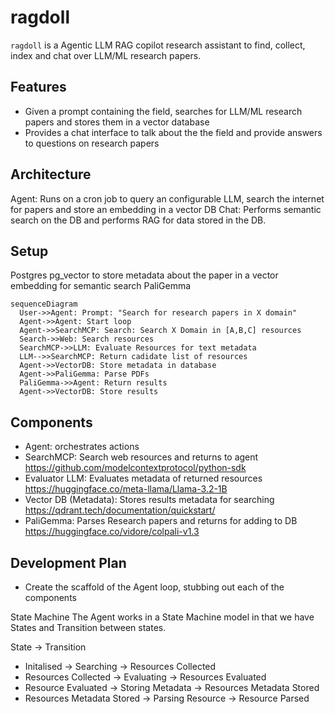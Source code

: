 # ragdoll

`ragdoll` is a Agentic LLM RAG copilot research assistant to find, collect, index and chat over LLM/ML research papers.

## Features

- Given a prompt containing the field, searches for LLM/ML research papers and stores them in a vector database
- Provides a chat interface to talk about the the field and provide answers to questions on research papers

## Architecture 

Agent: Runs on a cron job to query an configurable LLM, search the internet for papers and store an embedding in a vector DB
Chat: Performs semantic search on the DB and performs RAG for data stored in the DB. 

## Setup

Postgres pg_vector to store metadata about the paper in a vector embedding for semantic search
PaliGemma

```mermaid
sequenceDiagram
  User->>Agent: Prompt: "Search for research papers in X domain"
  Agent->>Agent: Start loop
  Agent->>SearchMCP: Search: Search X Domain in [A,B,C] resources
  Search->>Web: Search resources
  SearchMCP->>LLM: Evaluate Resources for text metadata
  LLM-->>SearchMCP: Return cadidate list of resources
  Agent->>VectorDB: Store metadata in database
  Agent->>PaliGemma: Parse PDFs
  PaliGemma->>Agent: Return results
  Agent->>VectorDB: Store results
```

## Components

- Agent: orchestrates actions
- SearchMCP: Search web resources and returns to agent https://github.com/modelcontextprotocol/python-sdk
- Evaluator LLM: Evaluates metadata of returned resources https://huggingface.co/meta-llama/Llama-3.2-1B
- Vector DB (Metadata): Stores results metadata for searching https://qdrant.tech/documentation/quickstart/
- PaliGemma: Parses Research papers and returns for adding to DB https://huggingface.co/vidore/colpali-v1.3

## Development Plan

- Create the scaffold of the Agent loop, stubbing out each of the components

State Machine
The Agent works in a State Machine model in that we have States and Transition between states. 

State -> Transition
- Initalised -> Searching -> Resources Collected
- Resources Collected -> Evaluating -> Resources Evaluated
- Resource Evaluated -> Storing Metadata -> Resources Metadata Stored
- Resources Metadata Stored -> Parsing Resource -> Resource Parsed

